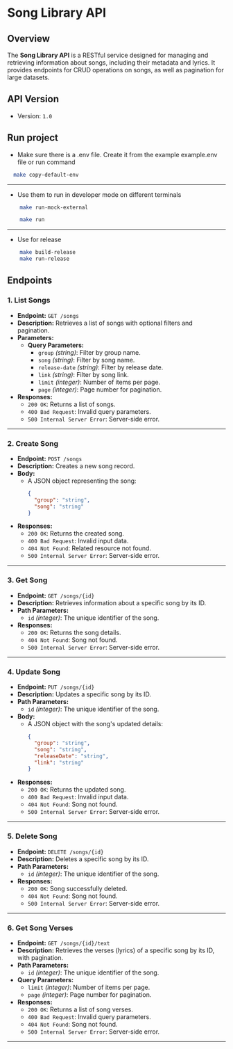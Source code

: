 # Song Library API

## Overview
The **Song Library API** is a RESTful service designed for managing and retrieving information about songs, including their metadata and lyrics. It provides endpoints for CRUD operations on songs, as well as pagination for large datasets.

## API Version
- Version: `1.0`

## Run project
- Make sure there is a .env file. Create it from the example example.env file or run command 
```bash
  make copy-default-env
```
---

- Use them to run in developer mode on different terminals
```bash
    make run-mock-external
```

```bash
    make run
```
---
- Use for release
```bash
    make build-release
    make run-release
```


## Endpoints

### 1. **List Songs**
- **Endpoint:** `GET /songs`
- **Description:** Retrieves a list of songs with optional filters and pagination.
- **Parameters:**
    - **Query Parameters:**
        - `group` *(string)*: Filter by group name.
        - `song` *(string)*: Filter by song name.
        - `release-date` *(string)*: Filter by release date.
        - `link` *(string)*: Filter by song link.
        - `limit` *(integer)*: Number of items per page.
        - `page` *(integer)*: Page number for pagination.
- **Responses:**
    - `200 OK`: Returns a list of songs.
    - `400 Bad Request`: Invalid query parameters.
    - `500 Internal Server Error`: Server-side error.

---

### 2. **Create Song**
- **Endpoint:** `POST /songs`
- **Description:** Creates a new song record.
- **Body:**
    - A JSON object representing the song:
      ```json
      {
        "group": "string",
        "song": "string"
      }
      ```
- **Responses:**
    - `200 OK`: Returns the created song.
    - `400 Bad Request`: Invalid input data.
    - `404 Not Found`: Related resource not found.
    - `500 Internal Server Error`: Server-side error.

---

### 3. **Get Song**
- **Endpoint:** `GET /songs/{id}`
- **Description:** Retrieves information about a specific song by its ID.
- **Path Parameters:**
    - `id` *(integer)*: The unique identifier of the song.
- **Responses:**
    - `200 OK`: Returns the song details.
    - `404 Not Found`: Song not found.
    - `500 Internal Server Error`: Server-side error.

---

### 4. **Update Song**
- **Endpoint:** `PUT /songs/{id}`
- **Description:** Updates a specific song by its ID.
- **Path Parameters:**
    - `id` *(integer)*: The unique identifier of the song.
- **Body:**
    - A JSON object with the song's updated details:
      ```json
      {
        "group": "string",
        "song": "string",
        "releaseDate": "string",
        "link": "string"
      }
      ```
- **Responses:**
    - `200 OK`: Returns the updated song.
    - `400 Bad Request`: Invalid input data.
    - `404 Not Found`: Song not found.
    - `500 Internal Server Error`: Server-side error.

---

### 5. **Delete Song**
- **Endpoint:** `DELETE /songs/{id}`
- **Description:** Deletes a specific song by its ID.
- **Path Parameters:**
    - `id` *(integer)*: The unique identifier of the song.
- **Responses:**
    - `200 OK`: Song successfully deleted.
    - `404 Not Found`: Song not found.
    - `500 Internal Server Error`: Server-side error.

---

### 6. **Get Song Verses**
- **Endpoint:** `GET /songs/{id}/text`
- **Description:** Retrieves the verses (lyrics) of a specific song by its ID, with pagination.
- **Path Parameters:**
    - `id` *(integer)*: The unique identifier of the song.
- **Query Parameters:**
    - `limit` *(integer)*: Number of items per page.
    - `page` *(integer)*: Page number for pagination.
- **Responses:**
    - `200 OK`: Returns a list of song verses.
    - `400 Bad Request`: Invalid query parameters.
    - `404 Not Found`: Song not found.
    - `500 Internal Server Error`: Server-side error.

---
